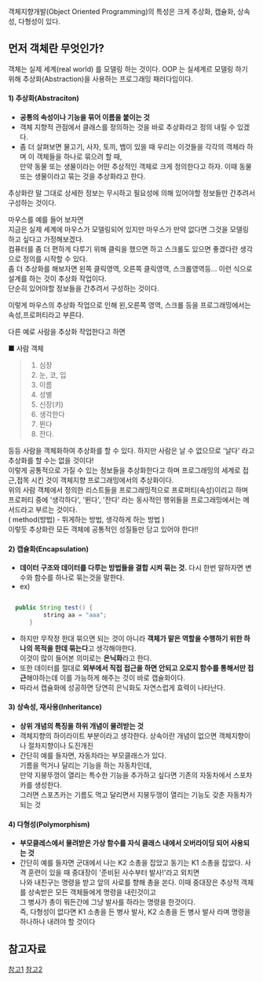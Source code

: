 객체지향개발(Object Oriented Programming)의 특성은 크게 추상화, 캡슐화, 상속성, 다형성이 있다. <br />

## 먼저 객체란 무엇인가?
객체는 실제 세계(real world) 를 모델링 하는 것이다.
OOP 는 실세계르 모델링 하기 위해 추상화(Abstraction)을 사용하는 프로그래밍 패러다임이다.


#### 1) 추상화(Abstraciton)
- **공통의 속성이나 기능을 묶어 이름을 붙이는 것**
- 객체 지향적 관점에서 클래스를 정의하는 것을 바로 추상화라고 정의 내릴 수 있겠다. <br />
- 좀 더 살펴보면 물고기, 사자, 토끼, 뱀이 있을 때 우리는 이것들을 각각의 객체라 하며 이 객체들을 하나로 묶으려 할 때, <br />
  만약 동물 또는 생물이라는 어떤 추상적인 객체로 크게 정의한다고 하자. 이때 동물 또는 생물이라고 묶는 것을 추상화라고 한다. <br />

추상화란 말 그대로 상세한 정보는 무시하고 필요성에 의해 있어야할 정보들만 간추려서 구성하는 것이다. <br />

마우스를 예를 들어 보자면 <br />
지금은 실제 세계에 마우스가 모델링되어 있지만 마우스가 만약 없다면 그것을 모델링 하고 싶다고 가정해보겠다. <br />
컴퓨터를 좀 더 편하게 다루기 위해 클릭을 했으면 하고 스크롤도 있으면 좋겠다란 생각으로 정의를 시작할 수 있다. <br />
좀 더 추상화를 해보자면 왼쪽 클릭영역, 오른쪽 클릭영역, 스크롤영역등... 이런 식으로 설계를 하는 것이 추상화 작업이다. <br />
단순히 있어야할 정보들을 간추려서 구성하는 것이다. <br />

이렇게 마우스의 추상화 작업으로 인해 왼,오른쪽 영역, 스크롤 등을 프로그래밍에서는 속성,프로퍼티라고 부른다. <br />

다른 예로 사람을 추상화 작업한다고 하면 <br />

■ 사람 객체
>
> 1. 심장
> 2. 눈, 코, 입
> 3. 이름
> 4. 성별
> 5. 신장(키)
> 6. 생각한다
> 7. 뛴다
> 8. 잔다.

등등 사람을 객체화하여 추상화를 할 수 있다. 하지만 사람은 날 수 없으므로 '날다' 라고 추상화를 할 수는 없을 것이다! <br />
이렇게 공통적으로 가질 수 있는 정보들을 추상화한다고 하며 프로그래밍의 세계로 접근,접목 시킨 것이 객체지향 프로그래밍에서의 추상화이다. <br />
위의 사람 객체에서 정의한 리스트들을 프로그래밍적으로 프로퍼티(속성)이리고 하며 프로퍼티 중에 '생각하다', '뛴다', '잔다' 라는 동사적인 행위들을 프로그래밍에서는 메서드라고 부르는 것이다.<br />
( method(방법) - 뛰게하는 방법, 생각하게 하는 방법 ) <br />
이렇듯 추상화란 모든 객체에 공통적인 성질들만 담고 있어야 한다!!

#### 2) 캡슐화(Encapsulation)
- **데이터 구조와 데이터를 다루는 방법들을 결합 시켜 묶는 것.** 다시 한번 말하자면 변수와 함수를 하나로 묶는것을 말한다. <br />
- ex)
```java

  public String test() {
          string aa = "aaa";
      }

```

- 하지만 무작정 한대 묶으면 되는 것이 아니라 **객체가 맡은 역할을 수행하기 위한 하나의 목적을 한데 묶는다**고 생각해야한다. <br />
  이것이 많이 들어본 의미로는 **은닉화**라고 한다. <br />
- 또한 데이터를 절대로 **외부에서 직접 접근을 하면 안되고 오로지 함수를 통해서만 접근**해야하는데 이를 가능하게 해주는 것이 바로 캡슐화이다. <br />
- 따라서 캡슐화에 성공하면 당연히 은닉화도 자연스럽게 효력이 나타난다. <br />


#### 3) 상속성, 재사용(Inheritance)
- **상위 개념의 특징을 하위 개념이 물려받는 것**
- 객체지향의 하이라이트 부분이라고 생각한다. 상속이란 개념이 없으면 객체지향이나 절차지향이나 도진개진 <br />
- 간단히 예를 들자면, 자동차라는 부모클래스가 있다. <br />
  기름을 먹거나 달리는 기능을 하는 자동차인데, <br />
  만약 지붕뚜껑이 열리는 특수한 기능을 추가하고 싶다면 기존의 자동차에서 스포차카를 생성한다. <br />
  그러면 스포츠카는 기름도 먹고 달리면서 지붕두껑이 열리는 기능도 갖춘 자동차가 되는 것 <br />

#### 4) 다형성(Polymorphism)
- **부모클레스에서 물려받은 가상 함수를 자식 클래스 내에서 오버라이딩 되어 사용되는 것**
- 간단히 예를 들자면
  군대에서 나는 K2 소총을 잡았고 동기는 K1 소총을 잡았다. 사격 훈련이 있을 때 중대장이 '준비된 사수부터 발사!'라고 외치면 <br />
  나와 내친구는 명령을 받고 앞의 사로를 향해 총을 쏜다. 이때 중대장은 추상적 객체를 상속받은 모든 객체들에게 명령을 내린것이고 <br />
  그 병사가 총이 뭐든간에 그냥 발사를 하라는 명령을 한것이다. <br />
  즉, 다형성이 없다면 K1 소총을 든 병사 발사, K2 소총을 든 병사 발사 라며 명령을 하나하나 내려야 할 것이다 <br />


## 참고자료
[참고1](https://88240.tistory.com/228)
[참고2](https://webclub.tistory.com/137)
